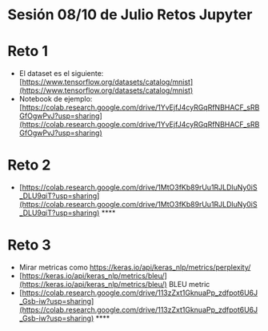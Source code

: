 # Sesión 08/10 de Julio Retos Jupyter

# Reto 1

- El dataset es el siguiente: [https://www.tensorflow.org/datasets/catalog/mnist](https://www.tensorflow.org/datasets/catalog/mnist)
- Notebook de ejemplo: [https://colab.research.google.com/drive/1YvEjfJ4cyRGqRfNBHACF_sRBGfOgwPvJ?usp=sharing](https://colab.research.google.com/drive/1YvEjfJ4cyRGqRfNBHACF_sRBGfOgwPvJ?usp=sharing)

# Reto 2

- [https://colab.research.google.com/drive/1MtO3fKb89rUu1RJLDluNy0iS_DLU9qiT?usp=sharing](https://colab.research.google.com/drive/1MtO3fKb89rUu1RJLDluNy0iS_DLU9qiT?usp=sharing) ****

# Reto 3

- Mirar metricas como https://keras.io/api/keras_nlp/metrics/perplexity/
- [https://keras.io/api/keras_nlp/metrics/bleu/](https://keras.io/api/keras_nlp/metrics/bleu/) BLEU metric
- [https://colab.research.google.com/drive/113zZxt1GknuaPp_zdfpot6U6J_Gsb-iw?usp=sharing](https://colab.research.google.com/drive/113zZxt1GknuaPp_zdfpot6U6J_Gsb-iw?usp=sharing) ****